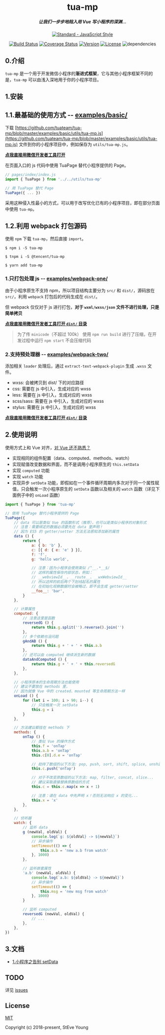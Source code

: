 <h1 align="center">tua-mp</h1>

<h5 align="center">
  让我们一步步地陷入用 Vue 写小程序的深渊...
</h5>

<p align="center">
    <a href="https://github.com/feross/standard"><img src="https://cdn.rawgit.com/feross/standard/master/badge.svg" alt="Standard - JavaScript Style"></a>
</p>

<p align="center">
    <a href="https://circleci.com/gh/tuateam/tua-mp/tree/master"><img src="https://img.shields.io/circleci/project/tuateam/tua-mp/master.svg" alt="Build Status"></a>
    <a href="https://codecov.io/github/tuateam/tua-mp?branch=master"><img src="https://img.shields.io/codecov/c/github/tuateam/tua-mp/master.svg" alt="Coverage Status"></a>
    <a href="https://www.npmjs.com/package/tua-mp"><img src="https://img.shields.io/npm/v/tua-mp.svg" alt="Version"></a>
    <a href="https://www.npmjs.com/package/tua-mp"><img src="https://img.shields.io/npm/l/tua-mp.svg" alt="License"></a>
    <img src="https://img.shields.io/badge/dependencies-none-green.svg" alt="dependencies">
</p>

## 0.介绍
`tua-mp` 是一个用于开发微信小程序的**渐进式框架**，它与其他小程序框架不同的是，`tua-mp` 可以由浅入深地用于你的小程序项目。

## 1.安装
## 1.1.最基础的使用方式 -- [examples/basic/](https://github.com/tuateam/tua-mp/tree/master/examples/basic)
下载 [https://github.com/tuateam/tua-mp/blob/master/examples/basic/utils/tua-mp.js](https://github.com/tuateam/tua-mp/blob/master/examples/basic/utils/tua-mp.js) 文件到你的小程序项目中，例如保存为 `utils/tua-mp.js`。

**[点我直接用微信开发者工具打开](wechatide://minicode/bGXx7tmO6iZx)**

在页面入口的 js 代码中使用 TuaPage 替代小程序提供的 Page。

```js
// pages/index/index.js
import { TuaPage } from '../../utils/tua-mp'

// 用 TuaPage 替代 Page
TuaPage({ ... })
```

采用这种侵入性最小的方式，可以用于改写优化已有的小程序项目，即在部分页面中使用 `tua-mp`。

## 1.2.利用 webpack 打包源码
使用 `npm` 下载 `tua-mp`，然后直接 `import`。

```
$ npm i -S tua-mp

$ tnpm i -S @tencent/tua-mp

$ yarn add tua-mp
```

### 1.只打包处理 js -- [examples/webpack-one/](https://github.com/tuateam/tua-mp/tree/master/examples/webpack-one)
由于小程序原生不支持 npm，所以项目结构主要分为 `src/` 和 `dist/`，源码放在 `src/`，利用 `webpack` 打包后的代码生成在 `dist/`。

但 webpack 仅仅对于 js 进行打包，**对于 `wxml/wxss/json` 文件不进行处理，只是简单拷贝**

**[点我直接用微信开发者工具打开 `dist/` 目录](wechatide://minicode/riXectmM6TZj)**

> 为了传 `minicode`（不超过 100k） 使用 `npm run build` 进行了压缩，在开发过程中运行 `npm start` 不会压缩代码

### 2.支持预处理器 -- [examples/webpack-two/](https://github.com/tuateam/tua-mp/tree/master/examples/webpack-two)
添加相关 `loader` 处理后，通过 `extract-text-webpack-plugin` 生成 `.wxss` 文件。

* wxss: 会被拷贝到 dist/ 下的对应路径
* css: 需要在 js 中引入，生成对应的 wxss
* less: 需要在 js 中引入，生成对应的 wxss
* scss/sass: 需要在 js 中引入，生成对应的 wxss
* stylus: 需要在 js 中引入，生成对应的 wxss

**[点我直接用微信开发者工具打开 `dist/` 目录](wechatide://minicode/aBYKvtmM6EZJ)**

## 2.使用说明
使用方式上和 Vue 对齐，[对 Vue 还不熟悉？](https://cn.vuejs.org/v2/guide/)

* 实现相同的组件配置（data、computed、methods、watch）
* 实现赋值改变数据和界面，而不是调用小程序原生的 `this.setData`
* 实现 `computed` 功能
* 实现 `watch` 功能
* 实现异步 `setData` 功能，即假如在一个事件循环周期内多次对于同一个属性赋值，只会触发一次小程序原生的 `setData` 函数以及相关的 `watch` 函数（详见下面例子中的 `onLoad` 函数）

```js
import { TuaPage } from 'tua-mp'

// 使用 TuaPage 替代小程序提供的 Page
TuaPage({
    // data 可以是类似 Vue 的函数形式（推荐），也可以是类似小程序的对象形式
    // 注意：需要绑定的数据必须要先在 data 里声明！
    // 因为 ES5 的 getter/setter 方法无法感知添加新的属性
    data () {
        return {
            a: { b: 'b' },
            c: [{ d: { e: 'e' } }],
            f: 'f',
            g: 'hello world',

            // 注意：因为小程序会使用类似 /^__.*__$/
            // 这样的属性保存内部状态，例如：
            // __webviewId__、__route__、__wxWebviewId__
            // 所以这样的前后两个下划线起名的属性
            // 在初始化观察数据时会被略过，即不会生成 getter/setter
            __foo__: 'bar',
        }
    },

    // 计算属性
    computed: {
        // 注意这里是函数
        reversedG () {
            return this.g.split('').reverse().join('')
        },
        // 多个依赖也没问题
        gAndAB () {
            return this.g + ' + ' + this.a.b
        },
        // 还可以由 computed 继续派生新的数据
        dataAndComputed () {
            return this.g + ' + ' + this.reversedG
        },
    },

    // 小程序原本的生命周期方法也能使用
    // 建议不要放在 methods 里，
    // 因为就像 Vue 中的 created、mounted 等生命周期方法一样
    onLoad () {
        for (let i = 100; i > 90; i--) {
            // 只会触发一次 setData
            this.g = i
        }
    },

    // 方法建议都挂在 methods 下
    methods: {
        onTap () {
            // 类似 Vue 的操作方式
            this.f = 'onTap'
            this.a.b = 'onTap'
            this.c[0].d.e = 'onTap'

            // 劫持了数组的以下方法: pop, push, sort, shift, splice, unshift, reverse
            this.c.push('onTap')

            // 对于不改变原数组的以下方法: map, filter, concat, slice...
            // 建议采取直接替换原数组的方式
            this.c = this.c.map(x => x + 1)

            // 注意：请在 data 中先声明 x！否则无法响应 x 的变化...
            this.x = 'x'
        },
    },

    // 侦听器
    watch: {
        // 监听 data
        g (newVal, oldVal) {
            console.log(`g: ${oldVal} -> ${newVal}`)
            // 异步操作
            setTimeout(() => {
                this.a.b = 'new a.b from watch'
            }, 1000)
        },

        // 监听嵌套属性
        'a.b' (newVal, oldVal) {
            console.log(`a.b: ${oldVal} -> ${newVal}`)
            // 异步操作
            setTimeout(() => {
                this.msg = 'new msg from watch'
            }, 1000)
        }

        // 监听 computed
        reversedG (newVal, oldVal) {
            // ...
        },
    },
})
```

## 3.文档
* [1.小程序之告别 setData](https://github.com/tuateam/tua-mp/blob/master/doc/1.%E5%B0%8F%E7%A8%8B%E5%BA%8F%E4%B9%8B%E5%91%8A%E5%88%AB%20setData.md)

## TODO
详见 [issues](https://github.com/tuateam/tua-mp/issues)

## License

[MIT](http://opensource.org/licenses/MIT)

Copyright (c) 2018-present, StEve Young
